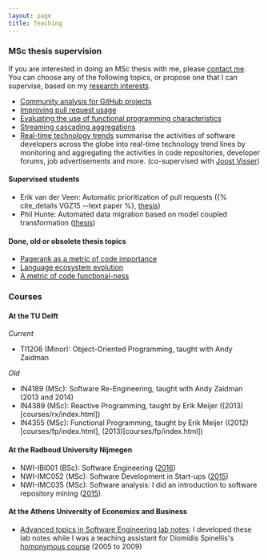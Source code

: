 ```yaml
---
layout: page
title: Teaching
---
```


### MSc thesis supervision

If you are interested in doing an MSc thesis with me, please [contact
me](about.html). You can choose any of the following topics, or propose one that
I can supervise, based on my [research interests](research.html).

* [Community analysis for GitHub projects](/courses/msc-github-community.html)
* [Improving pull request usage](/courses/msc-improve-pullreq-handling.html)
* [Evaluating the use of functional programming characteristics](/courses/msc-se-func.html)
* [Streaming cascading aggregations](/courses/msc-cascading-aggregations.html)
* [Real-time technology trends](http://www.cs.ru.nl/J.Visser/students/open-projects/) summarise 
the activities of software developers across the globe into real-time technology trend lines 
by monitoring and aggregating the activities in code repositories, developer forums, job 
advertisements and more. (co-supervised with [Joost Visser](http://www.cs.ru.nl/J.Visser/))

#### Supervised students

* Erik van der Veen: Automatic prioritization of pull requests ({% cite_details VGZ15 --text paper %}, [thesis](http://repository.tudelft.nl/view/ir/uuid%3Aa4df21b6-708b-4c15-a601-45f986a918f5/))
* Phil Hunte: Automated data migration based on model coupled transformation ([thesis](http://repository.tudelft.nl/view/ir/uuid%3Ab82c0906-7e76-4381-b0cd-a100ba50ccb5/))

#### Done, old or obsolete thesis topics

* [Pagerank as a metric of code importance](/courses/msc-pagerank.html)
* [Language ecosystem evolution](/courses/msc-lang-ecosystem.html)
* [A metric of code functional-ness](/courses/msc-functionalness.html)

### Courses

#### At the TU Delft

_Current_

* TI1206 (Minor): Object-Oriented Programming, taught with Andy Zaidman

_Old_

* IN4189 (MSc): Software Re-Engineering, taught with Andy Zaidman (2013 and 2014)
* IN4389 (MSc): Reactive Programming, taught by Erik Meijer ((2013)[courses/rx/index.html])
* IN4355 (MSc): Functional Programming, taught by Erik Meijer ((2012)[courses/fp/index.html], (2013)[courses/fp/index.html])

#### At the Radboud University Nijmegen

* NWI-IBI001 (BSc): Software Engineering ([2016](courses/softeng/2016.html))
* NWI-IMC052 (MSc): Software Development in Start-ups ([2015](courses/softeng/2015.html))
* NWI-IMC035 (MSc): Software analysis: I did an introduction to
software repository mining ([2015](courses/msr/2015.html)).

#### At the Athens University of Economics and Business

* [Advanced topics in Software Engineering lab notes](courses/atse/index.html):
 I developed these lab notes while I was a teaching assistant for Diomidis
 Spinellis's [homonymous course](http://dmst.aueb.gr/dds/ismr/index.htm)
 (2005 to 2009)
